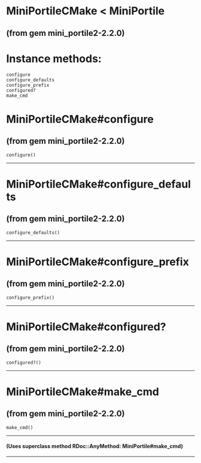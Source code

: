 # MiniPortileCMake < MiniPortile

(from gem mini_portile2-2.2.0)
---
# Instance methods:

    configure
    configure_defaults
    configure_prefix
    configured?
    make_cmd

# MiniPortileCMake#configure

(from gem mini_portile2-2.2.0)
---
    configure()

---


# MiniPortileCMake#configure_defaults

(from gem mini_portile2-2.2.0)
---
    configure_defaults()

---


# MiniPortileCMake#configure_prefix

(from gem mini_portile2-2.2.0)
---
    configure_prefix()

---


# MiniPortileCMake#configured?

(from gem mini_portile2-2.2.0)
---
    configured?()

---


# MiniPortileCMake#make_cmd

(from gem mini_portile2-2.2.0)
---
    make_cmd()

---

#### (Uses superclass method RDoc::AnyMethod: MiniPortile#make_cmd)
---


